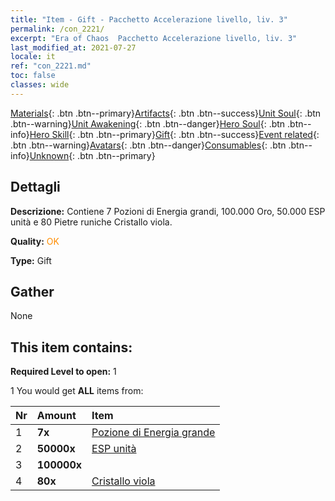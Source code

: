 ```yaml
---
title: "Item - Gift - Pacchetto Accelerazione livello, liv. 3"
permalink: /con_2221/
excerpt: "Era of Chaos  Pacchetto Accelerazione livello, liv. 3"
last_modified_at: 2021-07-27
locale: it
ref: "con_2221.md"
toc: false
classes: wide
---
```

 [Materials](/ItemsIT/){: .btn .btn--primary}[Artifacts](/ItemsIT/Artifacts/){: .btn .btn--success}[Unit Soul](/ItemsIT/UnitSoul/){: .btn .btn--warning}[Unit Awakening](/ItemsIT/UnitAwakening/){: .btn .btn--danger}[Hero Soul](/ItemsIT/HeroSoul/){: .btn .btn--info}[Hero Skill](/ItemsIT/HeroSkill/){: .btn .btn--primary}[Gift](/ItemsIT/Gift/){: .btn .btn--success}[Event related](/ItemsIT/Events/){: .btn .btn--warning}[Avatars](/ItemsIT/Avatars/){: .btn .btn--danger}[Consumables](/ItemsIT/Consumables/){: .btn .btn--info}[Unknown](/ItemsIT/Unknown/){: .btn .btn--primary}

## Dettagli
 **Descrizione:** Contiene 7 Pozioni di Energia grandi, 100.000 Oro, 50.000 ESP unità e 80 Pietre runiche Cristallo viola.

 **Quality:** <span style="color: #FF8C00">OK</span>

 **Type:** Gift

## Gather

  None

## This item contains:

 **Required Level to open:** 1

 1 You would get **ALL** items  from:

  | Nr | Amount |     Item    |
  |:---|:-------|:------------|
  | 1 |  **7x** | [Pozione di Energia grande](/ItemsIT/con_706/) |  | 
  | 2 |  **50000x** | [ESP unità](/ItemsIT/con_902/) |  | 
  | 3 |  **100000x** | <i class="fas fa-coins"/> |  | 
  | 4 |  **80x** | [Cristallo viola](/ItemsIT/con_720/) |  | 
